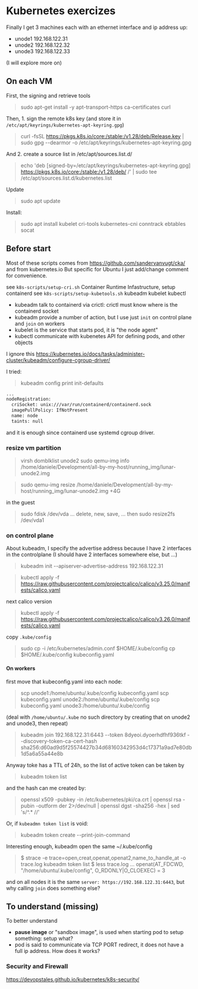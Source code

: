 # Kubernetes exercizes

Finally I get 3 machines each with an ethernet interface and ip address up:

- unode1 192.168.122.31
- unode2 192.168.122.32
- unode3 192.168.122.33

(I will explore more on)

## On each VM

First, the signing and retrieve tools

> sudo apt-get install -y apt-transport-https ca-certificates curl

Then, 1. sign the remote k8s key (and store it in `/etc/apt/keyrings/kubernetes-apt-keyring.gpg`)

> curl -fsSL https://pkgs.k8s.io/core:/stable:/v1.28/deb/Release.key | sudo gpg --dearmor -o /etc/apt/keyrings/kubernetes-apt-keyring.gpg

And 2. create a source list in /etc/apt/sources.list.d/

> echo 'deb [signed-by=/etc/apt/keyrings/kubernetes-apt-keyring.gpg] https://pkgs.k8s.io/core:/stable:/v1.28/deb/ /' | sudo tee /etc/apt/sources.list.d/kubernetes.list

Update

> sudo apt update

Install:

> sudo apt install kubelet cri-tools kubernetes-cni conntrack ebtables socat

## Before start

Most of these scripts comes from https://github.com/sandervanvugt/cka/ and from kubernetes.io
But specific for Ubuntu I just add/change comment for convenience.

see `k8s-scripts/setup-cri.sh` Container Runtime Infastructure, setup containerd
see `k8s-scripts/setup-kubetools.sh` kubeadm kubelet kubectl

* kubeadm talk to containerd via crictl: crictl must know where is the containerd socket
* kubeadm provide a number of action, but I use just `init` on control plane and `join` on workers
* kubelet is the service that starts pod, it is "the node agent"
* kubectl communicate with kubenetes API for defining pods, and other objects

I ignore this
https://kubernetes.io/docs/tasks/administer-cluster/kubeadm/configure-cgroup-driver/

I tried:
> kubeadm config print init-defaults

```sh
...
nodeRegistration:
  criSocket: unix:///var/run/containerd/containerd.sock
  imagePullPolicy: IfNotPresent
  name: node
  taints: null
```

and it is enough since containerd use systemd cgroup driver.

### resize vm partition

> virsh domblklist unode2
> sudo qemu-img info /home/daniele/Development/all-by-my-host/running_img/lunar-unode2.img

> sudo qemu-img resize /home/daniele/Development/all-by-my-host/running_img/lunar-unode2.img +4G

in the guest

> sudo fdisk /dev/vda ... delete, new, save, ... then
> sudo resize2fs /dev/vda1


### on control plane

About kubeadm, I specify the advertise address because I have 2 interfaces in the controlplane
(I should have 2 interfaces somewhere else, but ...)

> kubeadm init --apiserver-advertise-address 192.168.122.31

> kubectl apply -f https://raw.githubusercontent.com/projectcalico/calico/v3.25.0/manifests/calico.yaml

next calico version

> kubectl apply -f https://raw.githubusercontent.com/projectcalico/calico/v3.26.0/manifests/calico.yaml

copy `.kube/config`

> sudo cp -i /etc/kubernetes/admin.conf $HOME/.kube/config
> cp $HOME/.kube/config kubeconfig.yaml

#### On workers

first move that kubeconfig.yaml into each node:

> scp unode1:/home/ubuntu/.kube/config kubeconfig.yaml
> scp kubeconfig.yaml unode2:/home/ubuntu/.kube/config
> scp kubeconfig.yaml unode3:/home/ubuntu/.kube/config

(deal with `/home/ubuntu/.kube` no such directory by creating that on unode2 and unode3, then repeat)

> kubeadm join 192.168.122.31:6443 --token 8dyeoi.dyoerhdfhf936tkf --discovery-token-ca-cert-hash sha256:d60ad9d5f25574427b34d68160342953d4c17371a9ad7e80db1d5a6a55a44e8b

Anyway toke has a TTL of 24h, so the list of active token can be taken by

> kubeadm token list

and the hash can me created by:

> openssl x509 -pubkey -in /etc/kubernetes/pki/ca.crt | openssl rsa -pubin -outform der 2>/dev/null | openssl dgst -sha256 -hex | sed 's/^.* //'

Or, if `kubeadmn token list` is void:

> kubeadm token create --print-join-command

Interesting enough, kubeadm open the same ~/.kube/config

> $ strace -e trace=open,creat,openat,openat2,name_to_handle_at -o trace.log kubeadm token list
> $ less trace.log
...
> openat(AT_FDCWD, "/home/ubuntu/.kube/config", O_RDONLY|O_CLOEXEC) = 3

and on all nodes it is the same `server: https://192.168.122.31:6443`, but why calling `join` does something else?

## To understand (missing)

To better understand

* **pause image** or "sandbox image", is used when starting pod to setup something: setup what?
* pod is said to communicate via TCP PORT redirect, it does not have a full ip address. How does it works?

### Security and Firewall

<https://devopstales.github.io/kubernetes/k8s-security/>